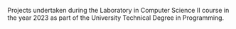 Projects undertaken during the Laboratory in Computer Science II course in the year 2023 as part of the University Technical Degree in Programming.
